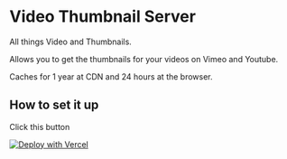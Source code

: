 # Video Thumbnail Server


All things Video and Thumbnails. 

Allows you to get the thumbnails for your videos on Vimeo and Youtube. 

Caches for 1 year at CDN and 24 hours at the browser. 



## How to set it up

Click this button

[![Deploy with Vercel](https://vercel.com/button)](https://vercel.com/new/git/external?repository-url=https://github.com/ThatGuySam/vumbnail)
